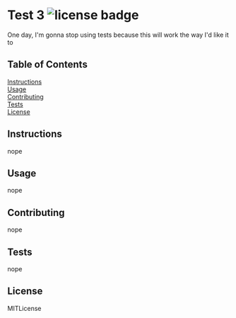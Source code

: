 
  # Test 3 ![license badge](https://img.shields.io/static/v1?label=license&message=MITLicense&color=red)
  One day, I'm gonna stop using tests because this will work the way I'd like it to

  ## Table of Contents
  [Instructions](#instructions)  
  [Usage](#usage)  
  [Contributing](#contributing)  
  [Tests](#tests)  
  [License](#license)

  ## Instructions
  nope

  ## Usage
  nope

  ## Contributing
  nope

  ## Tests
  nope

  ## License
  MITLicense
